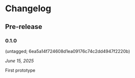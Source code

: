 # Changelog

## Pre-release

### 0.1.0

(untagged; 6ea5a14f724608d1ea09176c74c2dd4947f2220b)

*June 15, 2025*

First prototype
